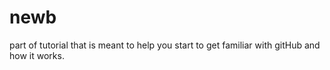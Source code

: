 # newb
part of tutorial that is meant to help you start to get familiar with gitHub and how it works.
